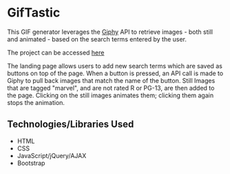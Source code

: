 # GifTastic

This GIF generator leverages the [Giphy](https://giphy.com/) API to retrieve images - both still and animated - based on the search terms entered by the user.

The project can be accessed [here](https://melton3413.github.io/GifTastic/)

The landing page allows users to add new search terms which are saved as buttons on top of the page.
When a button is pressed, an API call is made to Giphy to pull back images that match the name of the button.
Still Images that are tagged "marvel", and are not rated R or PG-13, are then added to the page.
Clicking on the still images animates them; clicking them again stops the animation.

## Technologies/Libraries Used
* HTML
* CSS
* JavaScript/jQuery/AJAX
* Bootstrap